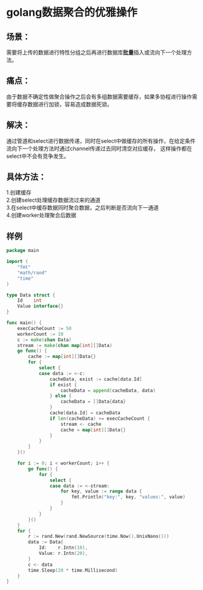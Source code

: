 # golang数据聚合的优雅操作

## 场景：
需要将上传的数据进行特性分组之后再进行数据库**批量**插入或流向下一个处理方法。
## 痛点：
由于数据不确定性做聚合操作之后会有多组数据需要缓存，如果多协程进行操作需要将缓存数据进行加锁，容易造成数据死锁。
## 解决：
通过管道和select进行数据传递，同时在select中做缓存的所有操作，在给定条件流向下一个处理方法时通过channel传递过去同时清空对应缓存，
这样操作都在select中不会有竞争发生。
## 具体方法：
1.创建缓存  
2.创建select处理缓存数据流过来的通道  
3.在select中缓存数据同时聚合数据，之后判断是否流向下一通道  
4.创建worker处理聚合后数据

## 样例

```go
package main

import (
	"fmt"
	"math/rand"
	"time"
)

type Data struct {
	Id    int
	Value interface{}
}

func main() {
	execCacheCount := 50
	workerCount := 10
	c := make(chan Data)
	stream := make(chan map[int][]Data)
	go func() {
		cache := map[int][]Data{}
		for {
			select {
			case data := <-c:
				cacheData, exist := cache[data.Id]
				if exist {
					cacheData = append(cacheData, data)
				} else {
					cacheData = []Data{data}
				}
				cache[data.Id] = cacheData
				if len(cacheData) >= execCacheCount {
					stream <- cache
					cache = map[int][]Data{}
				}
			}
		}
	}()

	for i := 0; i < workerCount; i++ {
		go func() {
			for {
				select {
				case data := <-stream:
					for key, value := range data {
						fmt.Println("key:", key, "values:", value)
					}
				}
			}
		}()
	}
	for {
		r := rand.New(rand.NewSource(time.Now().UnixNano()))
		data := Data{
			Id:    r.Intn(10),
			Value: r.Intn(20),
		}
		c <- data
		time.Sleep(20 * time.Millisecond)
	}
}
```
